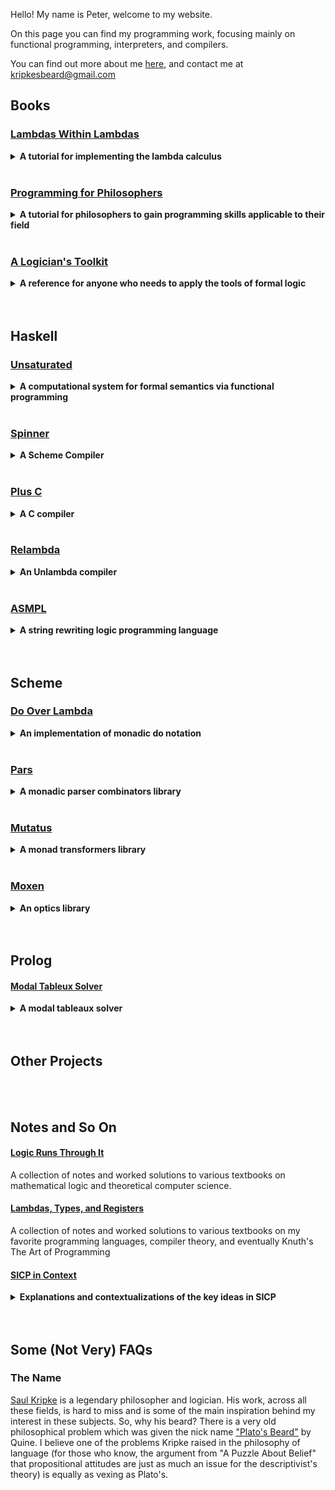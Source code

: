 Hello! My name is Peter, welcome to my website.

On this page you can find my programming work, focusing mainly on functional programming, interpreters, and compilers.

You can find out more about me [here](https://kripkesbeard.github.io/about), and contact me at kripkesbeard@gmail.com

## Books <a name="Books"></a>

### [Lambdas Within Lambdas]()
<details>
    <summary><b> A tutorial for implementing the lambda calculus </b></summary>
    
    <br>
  A tutorial walkthrough of implementing both an interpreter and a compiler for multiple languages. It starts
  off with the untyped lambda calculus, eventually introducing S-expression notation and ending with R5RS Scheme.
  Then the simply typed lambda calculus is implemented and a series of stronger type systems are added until we 
  end with a polymorphic Haskell-esque language. The metalanguage used in the book is Haskell. The compilers all
  target abstract computational machines, such as the SECD machine and the STG machine. A final chapter focuses 
  on the topic of compiling those types of machine languages to C (or LLVM). Each interpreter and compiler
  has a full implementation on github.
    
</details>
<br>


### [Programming for Philosophers]()

<details>
    <summary><b> A tutorial for philosophers to gain programming skills applicable to their field </b></summary>

<br>
This is a textbook meant to introduce philosophers, linguists, and foundationally inclined mathematicians to functional and logic programming with applications to 
their fields. First Prolog is introduced, culminating with a nonmonotonic theorem prover used to represent formalized epistemic reasoning. Next, Scheme is introduced, 
with 
applications aimed 
towards understanding referential transparency, quotation and quasiquotation, self reference, the halting problem, and fixed points. Finally, Haskell is introduced and 
used as a 
metalanguage to embed fragments of English in order to execute a computational formal semantic system. Each project has a full implementation on github.
        
</details>
<br>
  
### [A Logician's Toolkit]()
<details>
    <summary><b> A reference for anyone who needs to apply the tools of formal logic </b></summary>
    
<br>

This book is a collection of tools and formal methods used by logicians. It is inspired by 
[Partee, ter Meulen, and Wall](https://www.springer.com/gp/book/9789027722447) and serves a similar function of being a reference for anyone in the fields of mathematics, 
philosophy, linguistics, computer science, cognitive science, or any other field which makes use of the common tools used by logicians. The subjects included are 

1. Set Theory
2. Classical Logic
3. Algebraic Structures
4. Intuitionistic & Modal Logic
5. Discrete Structures
6. Formal Languages, Grammars, & Automata
7. Turing Machines & The Lambda Calculus
8. Typed Lambda Calculi, Functional Programming, & Categorial Grammar
9. Category Theory
10. Topoi vs. Sets

The scope of the book is much greater than Partee Et al., and thus welcomes a wider range of disciplines whose practitioners will find it useful.

</details>
<br>
<br>

## Haskell <a name="Haskell"></a>

### [Unsaturated]()

<details>
  <summary><b> A computational system for formal semantics via functional programming </b></summary>
    
<br>
  
Two developments of formal semantics for natural languages done with Haskell as the metalanguage. One takes the indirect representation route, associating
a logical representation to each English sentence before deriving its semantic interpretation. The other uses direct representation without an intermediate logical
form. Additionally there are libraries implementing the fragments developed in 
[Jacobson](https://global.oup.com/academic/product/compositional-semantics-9780199677153), [Coppock & Champollion](https://eecoppock.info/teaching.html), 
[Heim & Kratzer](https://philpapers.org/rec/HEISIG), and [von Fintel & Heim](https://github.com/fintelkai/fintel-heim-intensional-notes). Additionally it 
contains libraries which explore the use of monads and continuations in semantics as described in e.g. 
[Asudeh & Giorgolo](https://global.oup.com/academic/product/enriched-meanings-9780198847861) and 
[Barker & Shan](https://global.oup.com/academic/product/continuations-and-natural-language-9780199575022).

</details>
<br>

### [Spinner]()

<details>
  <summary><b> A Scheme Compiler </b></summary>
    
<br>
  
An R7RS Scheme compiler and REPL interpreter.

</details>
<br>

### [Plus C]()

<details>
  <summary> <b> A C compiler </b> </summary>
    
<br>

A C compiler with a debugging/interpretation system.

</details>
<br>

### [Relambda]()

<details>
  <summary> <b> An Unlambda compiler </b> </summary>
    
<br>

A compiler for the Unlambda programming language, mostly a proof of concept that it *is* a coherent idea to compile the language 
(c.f. [this](http://www.madore.org/~david/programs/unlambda/#impl_comp)). The larger logico-philosophical issues surrounding why the answer to the question is yes
are explicated via a presentation of formal operation and denotational semantics of the language. Based mainly on graph *re*duction.

</details>
<br>

### [ASMPL]()

<details>
  <summary> <b> A string rewriting logic programming language </b> </summary>
    
<br>
  
ASMPL (A String Manipulation Programming Language) is a logic programming language implementation of 
[Raymond Smullyan's Elementary Formal Systems](https://philpapers.org/rec/SMUTOF). Partly inspired by the logic 
programming language in Mel Fitting's book [*Computability Theory, Semantics, and Logic Programming*](https://philpapers.org/rec/SHEFMC). Smullyan's model of 
computation is astonishingly elegant, and has *a very simple* set theoretic string rewriting interpretation that lends itself to a very coherent implementation as a 
logic programming language. 

</details>
<br>
<br>


## Scheme <a name="Scheme"></a>

### [Do Over Lambda]()

<details>
  <summary> <b> An implementation of monadic do notation</b> </summary>
    
<br>

A Scheme monad library, which uses call/cc to implement a do notation in order to let you 'roll your own monads', conceptually based off of work by 
[Wadler](https://jgbm.github.io/eecs762f19/papers/wadler-monads.pdf) and others showing that the continuation monad is universal over all monads.

</details>
<br>

### [Pars]()

<details>
  <summary> <b> A monadic parser combinators library </b> </summary>
    
<br>

A monadic parser combinator library influenced by the Haskell library [parsec](https://hackage.haskell.org/package/parsec), allowing for parser generation in Scheme 
using the powerful abstractions of monads and combinators.

</details>
<br>

### [Mutatus]() 

<details>
  <summary> <b> A monad transformers library </b> </summary>
    
<br>

A library for composing monadic code using the [monad transformer abstraction model](https://en.wikipedia.org/wiki/Monad_transformer). 

</details>
<br>

### [Moxen]()

<details>
  <summary> <b> An optics library</b> </summary>
    
<br>

An optics library for Scheme, similar to Haskell's [lens](https://hackage.haskell.org/package/lens) and [optics](https://hackage.haskell.org/package/optics) libraries. 

</details>
<br>
<br>


## Prolog <a name="Prolog"></a>

#### [Modal Tableux Solver]()

<details>
  <summary><b> A modal tableaux solver </b></summary>
    
<br>

A propositional modal logic tableaux proof system.

</details>
<br>
<br>

    
## Other Projects <a name="Other"></a>
<br>
<br>




## Notes and So On <a name="Notes"></a>

#### [Logic Runs Through It](https://github.com/KripkesBeard/Logic-Runs-Through-It)

A collection of notes and worked solutions to various textbooks on mathematical logic and theoretical computer science.
<br>

#### [Lambdas, Types, and Registers](https://github.com/KripkesBeard/Lambdas-Types-and-Registers)

A collection of notes and worked solutions to various textbooks on my favorite programming languages, compiler theory, and eventually Knuth's The Art of Programming
<br>

#### [SICP in Context]()
    
<details>
  <summary><b> Explanations and contextualizations of the key ideas in SICP </b></summary>
    
<br>

*Structure and Interpretation of Computer Programms* by Abelson, Sussman & Sussman is one of the greatest books ever written, and this fact is well known. My biggest
criticism of the book is that it can be hard to place the ideas it teaches into context. Many of the ideas the book discusses are ideas you would learn under
different names or less technically in a more traditional introduction to programming. This project is my attempt to place each section/chapter of the book into
more traditional jargon and to have it act as a reference guide for anyone trying to work through SICP. Importantly, this is not a distillation of or substitute for the book;
my goal is to outline sign posts of the main ideas and to put them into the context of every day programming terminology. One quick example: Despite having an entire
section, comprising five chapters, on the topic of abstract data representation, the book does not use the phrase "abstract data type" once (it does appear in the
title of a paper in the bibliography). Surely this can be a cause for confusion (it was for me personally at the start of my CS career), "are these data abstractions 
the same as the abstract data types I'm learning about everywhere else?" Of course they are, but the book does not say so. One goal of SICP in Context is to clear up these 
types of confusions.

</details>

<br>
<br>
    

## Some (Not Very) FAQs

### The Name

[Saul Kripke](https://en.wikipedia.org/wiki/Saul_Kripke) is a legendary philosopher and logician. His work, across all these fields, is hard to miss and is some of the main 
inspiration behind my interest in these subjects. So, why his beard? There is a very old philosophical problem which was given the nick name 
["Plato's Beard"](https://en.wikipedia.org/wiki/Plato%27s_beard) by Quine. I believe one of the problems Kripke raised in the philosophy of language (for those who know, the 
argument from "A Puzzle About Belief" that propositional attitudes are just as much an issue for the descriptivist's theory) is equally as vexing as Plato's.


    
